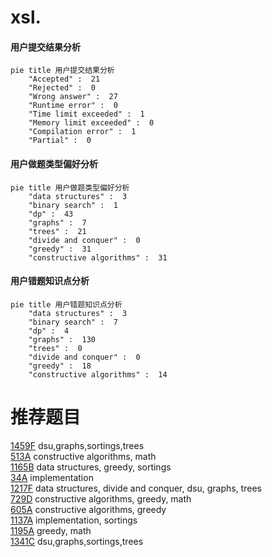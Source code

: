 # xsl.

<!-- tabs:start -->



#### **用户提交结果分析**

```mermaid
pie title 用户提交结果分析
    "Accepted" :  21
    "Rejected" :  0
    "Wrong answer" :  27
    "Runtime error" :  0
    "Time limit exceeded" :  1
    "Memory limit exceeded" :  0
    "Compilation error" :  1
    "Partial" :  0
```

#### **用户做题类型偏好分析**

```mermaid
pie title 用户做题类型偏好分析
    "data structures" :  3
    "binary search" :  1
    "dp" :  43
    "graphs" :  7
    "trees" :  21
    "divide and conquer" :  0
    "greedy" :  31
    "constructive algorithms" :  31
```
#### **用户错题知识点分析**

```mermaid
pie title 用户错题知识点分析
    "data structures" :  3
    "binary search" :  7
    "dp" :  4
    "graphs" :  130
    "trees" :  0
    "divide and conquer" :  0
    "greedy" :  18
    "constructive algorithms" :  14
```



<!-- tabs:end -->
# 推荐题目
[1459F](https://codeforces.com/contest/1459/problem/F)		dsu,graphs,sortings,trees		  
[513A](https://codeforces.com/contest/513/problem/A)		constructive algorithms,
                        math		  
[1165B](https://codeforces.com/contest/1165/problem/B)		data structures,
                        greedy,
                        sortings		  
[34A](https://codeforces.com/contest/34/problem/A)		implementation		  
[1217F](https://codeforces.com/contest/1217/problem/F)		data structures,
                        divide and conquer,
                        dsu,
                        graphs,
                        trees		  
[729D](https://codeforces.com/contest/729/problem/D)		constructive algorithms,
                        greedy,
                        math		  
[605A](https://codeforces.com/contest/605/problem/A)		constructive algorithms,
                        greedy		  
[1137A](https://codeforces.com/contest/1137/problem/A)		implementation,
                        sortings		  
[1195A](https://codeforces.com/contest/1195/problem/A)		greedy,
                        math		  
[1341C](https://codeforces.com/contest/1341/problem/C)		dsu,graphs,sortings,trees		  
